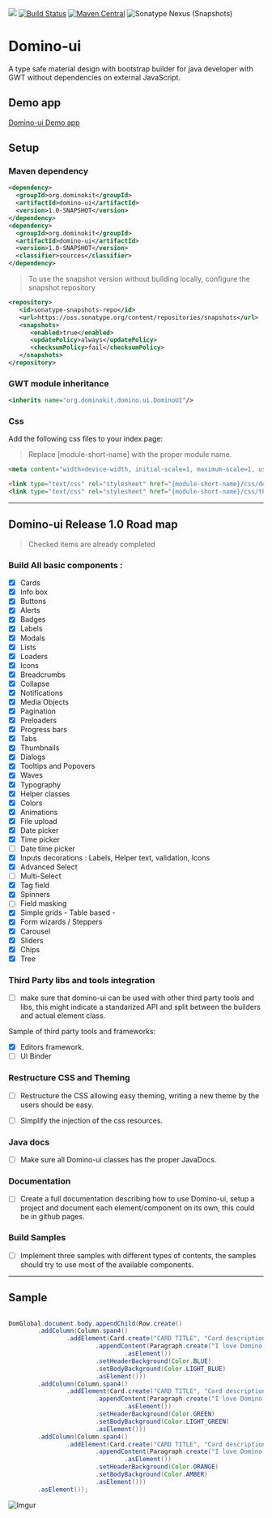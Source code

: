<a title="Gitter" href="https://gitter.im/domino-gwt/domino-ui"><img src="https://badges.gitter.im/Join%20Chat.svg"></a>
[![Build Status](https://travis-ci.org/DominoKit/domino-ui.svg?branch=master)](https://travis-ci.org/DominoKit/domino-ui)
[![Maven Central](https://maven-badges.herokuapp.com/maven-central/org.dominokit/domino-ui/badge.svg)](https://maven-badges.herokuapp.com/maven-central/org.dominokit/domino-ui)
![Sonatype Nexus (Snapshots)](https://img.shields.io/nexus/s/https/oss.sonatype.org/org.dominokit/domino-ui.svg)


# Domino-ui

A type safe material design with bootstrap builder for java developer with GWT without dependencies on external JavaScript.

## Demo app

[Domino-ui Demo app](https://vegegoku.github.io/domino-ui/index.html?theme=indigo#home)

## Setup

### Maven dependency

```xml
<dependency>
  <groupId>org.dominokit</groupId>
  <artifactId>domino-ui</artifactId>
  <version>1.0-SNAPSHOT</version>
</dependency>
<dependency>
  <groupId>org.dominokit</groupId>
  <artifactId>domino-ui</artifactId>
  <version>1.0-SNAPSHOT</version>
  <classifier>sources</classifier>
</dependency>
```

> To use the snapshot version without building locally, configure the snapshot repository
```xml
<repository>
   <id>sonatype-snapshots-repo</id>
   <url>https://oss.sonatype.org/content/repositories/snapshots</url>
   <snapshots>
      <enabled>true</enabled>
      <updatePolicy>always</updatePolicy>
      <checksumPolicy>fail</checksumPolicy>
   </snapshots>
</repository>
```

### GWT module inheritance
```xml
<inherits name="org.dominokit.domino.ui.DominoUI"/>
```

### Css
Add the following css files to your index page:
> Replace [module-short-name] with the proper module name.
```html
<meta content="width=device-width, initial-scale=1, maximum-scale=1, user-scalable=no" name="viewport">

<link type="text/css" rel="stylesheet" href="{module-short-name}/css/domino-ui.css">
<link type="text/css" rel="stylesheet" href="{module-short-name}/css/themes/all-themes.css">
```

----------------------
## Domino-ui Release 1.0 Road map

> Checked items are already completed

### Build All basic components :

- [x] Cards
- [x] Info box
- [x] Buttons
- [x] Alerts
- [x] Badges
- [x] Labels
- [x] Modals
- [x] Lists
- [x] Loaders
- [x] Icons
- [x] Breadcrumbs
- [x] Collapse
- [x] Notifications
- [x] Media Objects
- [x] Pagination
- [x] Preloaders
- [x] Progress bars
- [x] Tabs
- [x] Thumbnails
- [x] Dialogs
- [x] Tooltips and Popovers
- [x] Waves
- [x] Typography
- [x] Helper classes
- [x] Colors
- [x] Animations
- [x] File upload
- [x] Date picker
- [x] Time picker
- [ ] Date time picker
- [x] Inputs decorations : Labels, Helper text, validation, Icons
- [x] Advanced Select
- [ ] Multi-Select
- [x] Tag field
- [x] Spinners
- [ ] Field masking
- [x] Simple grids - Table based -
- [x] Form wizards / Steppers
- [x] Carousel
- [x] Sliders
- [x] Chips
- [x] Tree

### Third Party libs and tools integration

- [ ] make sure that domino-ui can be used with other third party tools and libs, this might indicate a standarized API and split between the builders and actual element class.

Sample of third party tools and frameworks:
- [x] Editors framework.
- [ ] UI Binder

### Restructure CSS and Theming

- [ ] Restructure the CSS allowing easy theming, writing a new theme by the users should be easy.

- [ ] Simplify the injection of the css resources.

### Java docs

- [ ] Make sure all Domino-ui classes has the proper JavaDocs.


### Documentation

- [ ] Create a full documentation describing how to use Domino-ui, setup a project and document each element/component on its own, this could be in github pages.

### Build Samples

- [ ] Implement three samples with different types of contents, the samples should try to use most of the available components.
---------------------------

## Sample

```java

DomGlobal.document.body.appendChild(Row.create()
        .addColumn(Column.span4()
                .addElement(Card.create("CARD TITLE", "Card description")
                        .appendContent(Paragraph.create("I love Domino-ui, Domino-ui does not use jquery or js and is typesafe, I love Domino-ui, Domino-ui does not use jquery or js and is typesafe, I love Domino-ui, Domino-ui does not use jquery or js and is typesafe")
                                .asElement())
                        .setHeaderBackground(Color.BLUE)
                        .setBodyBackground(Color.LIGHT_BLUE)
                        .asElement()))
        .addColumn(Column.span4()
                .addElement(Card.create("CARD TITLE", "Card description")
                        .appendContent(Paragraph.create("I love Domino-ui, Domino-ui does not use jquery or js and is typesafe, I love Domino-ui, Domino-ui does not use jquery or js and is typesafe, I love Domino-ui, Domino-ui does not use jquery or js and is typesafe")
                                .asElement())
                        .setHeaderBackground(Color.GREEN)
                        .setBodyBackground(Color.LIGHT_GREEN)
                        .asElement()))
        .addColumn(Column.span4()
                .addElement(Card.create("CARD TITLE", "Card description")
                        .appendContent(Paragraph.create("I love Domino-ui, Domino-ui does not use jquery or js and is typesafe, I love Domino-ui, Domino-ui does not use jquery or js and is typesafe, I love Domino-ui, Domino-ui does not use jquery or js and is typesafe")
                                .asElement())
                        .setHeaderBackground(Color.ORANGE)
                        .setBodyBackground(Color.AMBER)
                        .asElement()))
        .asElement());
```
![Imgur](https://i.imgur.com/xaUJXi9.png)
